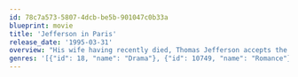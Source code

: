 ```yaml
---
id: 78c7a573-5807-4dcb-be5b-901047c0b33a
blueprint: movie
title: 'Jefferson in Paris'
release_date: '1995-03-31'
overview: "His wife having recently died, Thomas Jefferson accepts the post of United States ambassador to pre-revolutionary France, though he finds it difficult to adjust to life in a country where the aristocracy subjugates an increasingly restless peasantry. In Paris, he becomes smitten with cultured artist Maria Cosway, but, when his daughter visits from Virginia accompanied by her attractive slave, Sally Hemings, Jefferson's attentions are diverted."
genres: '[{"id": 18, "name": "Drama"}, {"id": 10749, "name": "Romance"}]'
---
```


